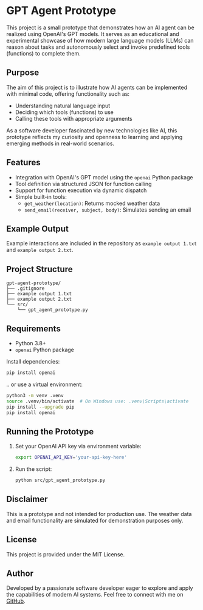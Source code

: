 # GPT Agent Prototype

This project is a small prototype that demonstrates how an AI agent can be realized using OpenAI's GPT models. It serves as an educational and experimental showcase of how modern large language models (LLMs) can reason about tasks and autonomously select and invoke predefined tools (functions) to complete them.

## Purpose

The aim of this project is to illustrate how AI agents can be implemented with minimal code, offering functionality such as:
- Understanding natural language input
- Deciding which tools (functions) to use
- Calling these tools with appropriate arguments

As a software developer fascinated by new technologies like AI, this prototype reflects my curiosity and openness to learning and applying emerging methods in real-world scenarios.

## Features

- Integration with OpenAI's GPT model using the `openai` Python package
- Tool definition via structured JSON for function calling
- Support for function execution via dynamic dispatch
- Simple built-in tools:
  - `get_weather(location)`: Returns mocked weather data
  - `send_email(receiver, subject, body)`: Simulates sending an email

## Example Output

Example interactions are included in the repository as `example output 1.txt` and `example output 2.txt`.

## Project Structure

```
gpt-agent-prototype/
├── .gitignore
├── example output 1.txt
├── example output 2.txt
└── src/
    └── gpt_agent_prototype.py
```

## Requirements

- Python 3.8+
- `openai` Python package

Install dependencies:
```bash
pip install openai
```

.. or use a virtual environment:

```bash
python3 -m venv .venv
source .venv/bin/activate  # On Windows use: .venv\Scripts\activate
pip install --upgrade pip
pip install openai
```

## Running the Prototype

1. Set your OpenAI API key via environment variable:
   ```bash
   export OPENAI_API_KEY='your-api-key-here'
   ```
2. Run the script:
   ```bash
   python src/gpt_agent_prototype.py
   ```

## Disclaimer

This is a prototype and not intended for production use. The weather data and email functionality are simulated for demonstration purposes only.

## License

This project is provided under the MIT License.

## Author

Developed by a passionate software developer eager to explore and apply the capabilities of modern AI systems. Feel free to connect with me on [GitHub](https://github.com/thees-k).
